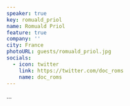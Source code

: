 ```yaml
---
speaker: true
key: romuald_priol
name: Romuald Priol
feature: true
company: ''
city: France
photoURL: guests/romuald_priol.jpg
socials:
  - icon: twitter
    link: https://twitter.com/doc_roms
    name: doc_roms
---
```


...
